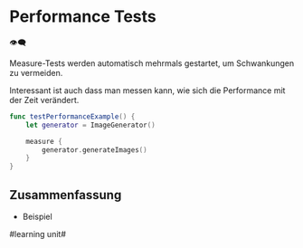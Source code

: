 # Performance Tests
👁️‍🗨️

Measure-Tests werden automatisch mehrmals gestartet, um Schwankungen zu vermeiden. 

Interessant ist auch dass man messen kann, wie sich die Performance mit der Zeit verändert.

```swift
func testPerformanceExample() {
    let generator = ImageGenerator()

    measure {
        generator.generateImages()
    }
}
```

## Zusammenfassung
- Beispiel


#learning unit#
